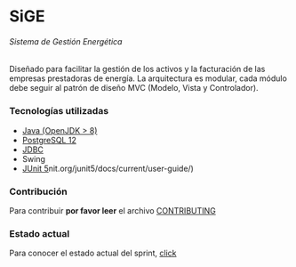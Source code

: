 # SiGE

###### Sistema de Gestión Energética
Diseñado para facilitar la gestión de los activos y la facturación de las empresas prestadoras de energía.
La arquitectura es modular, cada módulo debe seguir al patrón de diseño MVC (Modelo, Vista y Controlador).

### Tecnologías utilizadas
* [Java (OpenJDK > 8)](https://jdk.java.net/14/)
* [PostgreSQL 12](https://www.postgresql.org/download/)
* [JDBC](https://jdbc.postgresql.org/)
* Swing
* [JUnit 5](https://ju)nit.org/junit5/docs/current/user-guide/)

### Contribución
Para contribuir **por favor leer** el archivo [CONTRIBUTING](/CONTRIBUTING.md)

### Estado actual
Para conocer el estado actual del sprint, [click](../../projects)
